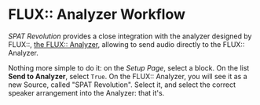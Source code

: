 # FLUX:: Analyzer Workflow

_SPAT Revolution_ provides a close integration with the analyzer designed by FLUX::, [the FLUX:: Analyzer](https://www.flux.audio/project/flux-analyzer/), allowing to send audio directly to the FLUX:: Analyzer.


Nothing more simple to do it: on the *Setup Page*, select a block. On the list **Send to Analyzer**, select <code>True</code>.
On the FLUX:: Analyzer, you will see it as a new Source, called "SPAT Revolution". Select it, and select the correct speaker arrangement into the Analyzer: that it's.